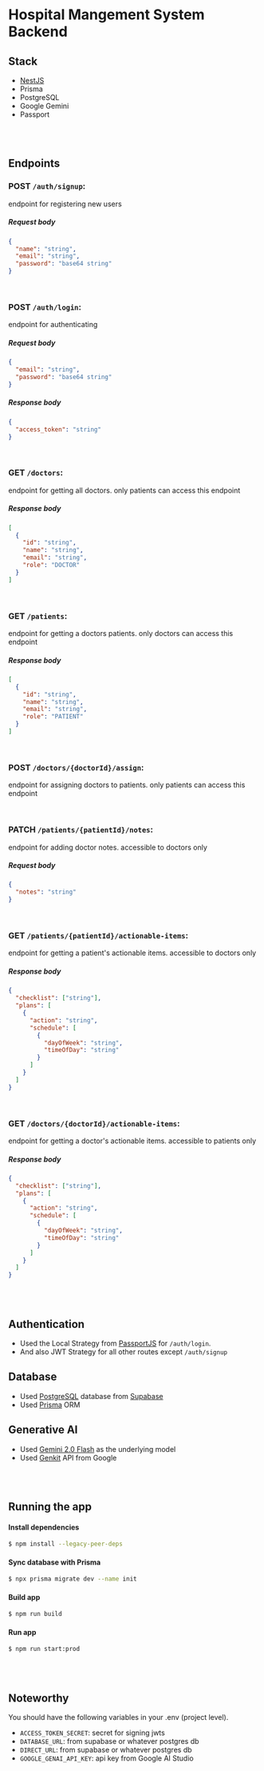 # Hospital Mangement System Backend

## Stack

- [NestJS](https://nestjs.com/)
- Prisma
- PostgreSQL
- Google Gemini
- Passport

<br><br>

## Endpoints

### POST `/auth/signup`:

endpoint for registering new users

##### Request body

```json
{
  "name": "string",
  "email": "string",
  "password": "base64 string"
}
```

<br>

### POST `/auth/login`:

endpoint for authenticating

##### Request body

```json
{
  "email": "string",
  "password": "base64 string"
}
```

##### Response body

```json
{
  "access_token": "string"
}
```

<br>

### GET `/doctors`:

endpoint for getting all doctors. only patients can access this endpoint

##### Response body

```json
[
  {
    "id": "string",
    "name": "string",
    "email": "string",
    "role": "DOCTOR"
  }
]
```

<br>

### GET `/patients`:

endpoint for getting a doctors patients. only doctors can access this endpoint

##### Response body

```json
[
  {
    "id": "string",
    "name": "string",
    "email": "string",
    "role": "PATIENT"
  }
]
```

<br>

### POST `/doctors/{doctorId}/assign`:

endpoint for assigning doctors to patients. only patients can access this endpoint

<br>

### PATCH `/patients/{patientId}/notes`:

endpoint for adding doctor notes. accessible to doctors only

##### Request body

```json
{
  "notes": "string"
}
```

<br>

### GET `/patients/{patientId}/actionable-items`:

endpoint for getting a patient's actionable items. accessible to doctors only

##### Response body

```json
{
  "checklist": ["string"],
  "plans": [
    {
      "action": "string",
      "schedule": [
        {
          "dayOfWeek": "string",
          "timeOfDay": "string"
        }
      ]
    }
  ]
}
```

<br>

### GET `/doctors/{doctorId}/actionable-items`:

endpoint for getting a doctor's actionable items. accessible to patients only

##### Response body

```json
{
  "checklist": ["string"],
  "plans": [
    {
      "action": "string",
      "schedule": [
        {
          "dayOfWeek": "string",
          "timeOfDay": "string"
        }
      ]
    }
  ]
}
```

<br><br>

## Authentication

- Used the Local Strategy from [PassportJS](https://www.passportjs.org/) for `/auth/login`.
- And also JWT Strategy for all other routes except `/auth/signup`

## Database

- Used [PostgreSQL](https://www.postgresql.org/) database from [Supabase](https://supabase.com)
- Used [Prisma](https://prisma.io) ORM

## Generative AI

- Used [Gemini 2.0 Flash](https://deepmind.google/technologies/gemini/flash/) as the underlying model
- Used [Genkit](https://firebase.google.com/docs/genkit) API from Google

<br><br>

## Running the app

#### Install dependencies

```bash
$ npm install --legacy-peer-deps
```

#### Sync database with Prisma

```bash
$ npx prisma migrate dev --name init
```

#### Build app

```bash
$ npm run build
```

#### Run app

```bash
$ npm run start:prod
```

<br><br>

## Noteworthy

You should have the following variables in your .env (project level).

- `ACCESS_TOKEN_SECRET`: secret for signing jwts
- `DATABASE_URL`: from supabase or whatever postgres db
- `DIRECT_URL`: from supabase or whatever postgres db
- `GOOGLE_GENAI_API_KEY`: api key from Google AI Studio

<!-- <p align="center">
  <a href="http://nestjs.com/" target="blank"><img src="https://nestjs.com/img/logo-small.svg" width="120" alt="Nest Logo" /></a>
</p>

[circleci-image]: https://img.shields.io/circleci/build/github/nestjs/nest/master?token=abc123def456
[circleci-url]: https://circleci.com/gh/nestjs/nest

  <p align="center">A progressive <a href="http://nodejs.org" target="_blank">Node.js</a> framework for building efficient and scalable server-side applications.</p>
    <p align="center">
<a href="https://www.npmjs.com/~nestjscore" target="_blank"><img src="https://img.shields.io/npm/v/@nestjs/core.svg" alt="NPM Version" /></a>
<a href="https://www.npmjs.com/~nestjscore" target="_blank"><img src="https://img.shields.io/npm/l/@nestjs/core.svg" alt="Package License" /></a>
<a href="https://www.npmjs.com/~nestjscore" target="_blank"><img src="https://img.shields.io/npm/dm/@nestjs/common.svg" alt="NPM Downloads" /></a>
<a href="https://circleci.com/gh/nestjs/nest" target="_blank"><img src="https://img.shields.io/circleci/build/github/nestjs/nest/master" alt="CircleCI" /></a>
<a href="https://coveralls.io/github/nestjs/nest?branch=master" target="_blank"><img src="https://coveralls.io/repos/github/nestjs/nest/badge.svg?branch=master#9" alt="Coverage" /></a>
<a href="https://discord.gg/G7Qnnhy" target="_blank"><img src="https://img.shields.io/badge/discord-online-brightgreen.svg" alt="Discord"/></a>
<a href="https://opencollective.com/nest#backer" target="_blank"><img src="https://opencollective.com/nest/backers/badge.svg" alt="Backers on Open Collective" /></a>
<a href="https://opencollective.com/nest#sponsor" target="_blank"><img src="https://opencollective.com/nest/sponsors/badge.svg" alt="Sponsors on Open Collective" /></a>
  <a href="https://paypal.me/kamilmysliwiec" target="_blank"><img src="https://img.shields.io/badge/Donate-PayPal-ff3f59.svg" alt="Donate us"/></a>
    <a href="https://opencollective.com/nest#sponsor"  target="_blank"><img src="https://img.shields.io/badge/Support%20us-Open%20Collective-41B883.svg" alt="Support us"></a>
  <a href="https://twitter.com/nestframework" target="_blank"><img src="https://img.shields.io/twitter/follow/nestframework.svg?style=social&label=Follow" alt="Follow us on Twitter"></a>
</p>
  <!-- [![Backers on Open Collective](https://opencollective.com/nest/backers/badge.svg)](https://opencollective.com/nest#backer)
  [![Sponsors on Open Collective](https://opencollective.com/nest/sponsors/badge.svg)](https://opencollective.com/nest#sponsor)-->

<!-- ## Description

[Nest](https://github.com/nestjs/nest) framework TypeScript starter repository. -->

<!-- ## Project setup

```bash
$ npm install
```

## Compile and run the project

```bash
# development
$ npm run start

# watch mode
$ npm run start:dev

# production mode
$ npm run start:prod
``` -->
<!--
## Run tests

```bash
# unit tests
$ npm run test

# e2e tests
$ npm run test:e2e

# test coverage
$ npm run test:cov
``` -->
<!--
## Resources

Check out a few resources that may come in handy when working with NestJS:

- Visit the [NestJS Documentation](https://docs.nestjs.com) to learn more about the framework.
- For questions and support, please visit our [Discord channel](https://discord.gg/G7Qnnhy).
- To dive deeper and get more hands-on experience, check out our official video [courses](https://courses.nestjs.com/).
- Visualize your application graph and interact with the NestJS application in real-time using [NestJS Devtools](https://devtools.nestjs.com).
- Need help with your project (part-time to full-time)? Check out our official [enterprise support](https://enterprise.nestjs.com).
- To stay in the loop and get updates, follow us on [X](https://x.com/nestframework) and [LinkedIn](https://linkedin.com/company/nestjs).
- Looking for a job, or have a job to offer? Check out our official [Jobs board](https://jobs.nestjs.com).

## Support

Nest is an MIT-licensed open source project. It can grow thanks to the sponsors and support by the amazing backers. If you'd like to join them, please [read more here](https://docs.nestjs.com/support).

## Stay in touch

- Author - [Kamil Myśliwiec](https://twitter.com/kammysliwiec)
- Website - [https://nestjs.com](https://nestjs.com/)
- Twitter - [@nestframework](https://twitter.com/nestframework)

## License

Nest is [MIT licensed](https://github.com/nestjs/nest/blob/master/LICENSE). -->
